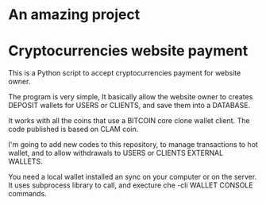 # An amazing project
# Cryptocurrencies website payment

This is a Python script to accept cryptocurrencies payment for website owner.

The program is very simple, It basically allow the website owner to creates DEPOSIT wallets for USERS or CLIENTS, and save them into a DATABASE.

It works with all the coins that use a BITCOIN core clone wallet client. The code published is based on CLAM coin.

I'm going to add new codes to this repository, to manage transactions to hot wallet, and to allow withdrawals to USERS or CLIENTS EXTERNAL WALLETS.

You need a local wallet installed an sync on your computer or on the server.
It uses subprocess library to call, and execture che -cli WALLET CONSOLE commands.


